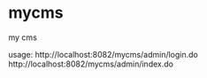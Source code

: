 # mycms
my cms

usage:
http://localhost:8082/mycms/admin/login.do
http://localhost:8082/mycms/admin/index.do